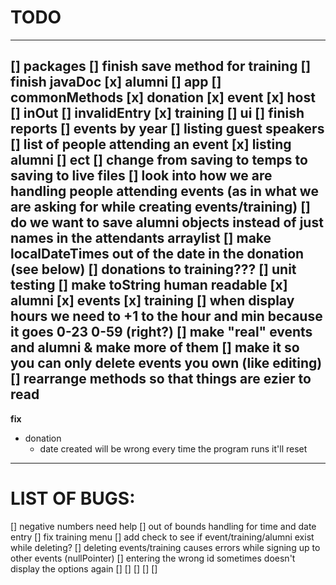 # TODO
---
[] packages
[] finish save method for training
[] finish javaDoc
    [x] alumni
    [] app
    [] commonMethods
    [x] donation
    [x] event
    [x] host
    [] inOut
    [] invalidEntry
    [x] training
    [] ui
[] finish reports
    [] events by year
    [] listing guest speakers
    [] list of people attending an event
    [x] listing alumni
    [] ect
[] change from saving to temps to saving to live files
[] look into how we are handling people attending events (as in what we are asking for while creating events/training)
[] do we want to save alumni objects instead of just names in the attendants arraylist
[] make localDateTimes out of the date in the donation (see below)
[] donations to training???
[] unit testing
[] make toString human readable
    [x] alumni
    [x] events
    [x] training
    [] when display hours we need to +1 to the hour and min because it goes 0-23 0-59 (right?)
[] make "real" events and alumni & make more of them 
[] make it so you can only delete events you own (like editing)
[] rearrange methods so that things are ezier to read
---
**fix**
* donation 
    * date created will be wrong every time the program runs it'll reset
---
# LIST OF BUGS:
[] negative numbers need help
[] out of bounds handling for time and date entry 
[] fix training menu
[] add check to see if event/training/alumni exist while deleting?
[] deleting events/training causes errors while signing up to other events (nullPointer)
[] entering the wrong id sometimes doesn't display the options again
[]
[]
[]
[]
[]